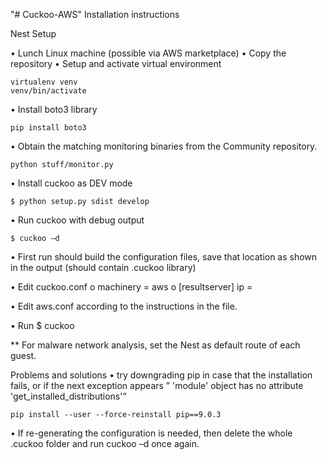 "# Cuckoo-AWS" 
Installation instructions 


Nest Setup

•	Lunch Linux machine (possible via AWS marketplace)
•	Copy the repository
•	Setup and activate virtual environment 
```
virtualenv venv
venv/bin/activate
```
•	Install boto3 library
```
pip install boto3
```
•	Obtain the matching monitoring binaries from the Community repository.
```
python stuff/monitor.py
```
•	Install cuckoo as DEV mode
```
$ python setup.py sdist develop
```
•	Run cuckoo with debug output
```
$ cuckoo –d
```
•	First run should build the configuration files, save that location as shown in the output (should contain .cuckoo library)

•	Edit cuckoo.conf
o	machinery   = aws
o	[resultserver] ip = <the private IP of this machine>

•	Edit aws.conf according to the instructions in the file.  

•	Run  $ cuckoo 
 
** For malware network analysis, set the Nest as default route of each guest.  

Problems and solutions
•	try downgrading pip in case that the installation fails, or if the next exception appears                ” 'module' object has no attribute 'get_installed_distributions'”
```
pip install --user --force-reinstall pip==9.0.3
```
•	If re-generating the configuration is needed, then delete the whole .cuckoo folder and run cuckoo –d once again.

